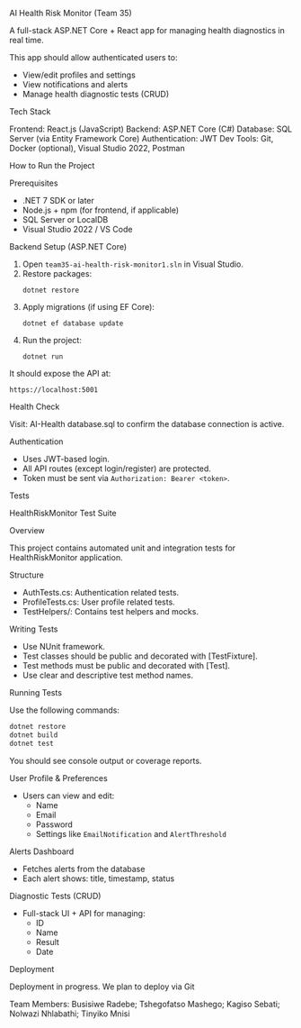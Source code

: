 AI Health Risk Monitor (Team 35)

A full-stack ASP.NET Core + React app for managing health diagnostics in real time.

This app should allow authenticated users to:
- View/edit profiles and settings
- View notifications and alerts
- Manage health diagnostic tests (CRUD)

Tech Stack

Frontend: React.js (JavaScript)
Backend: ASP.NET Core (C#)
Database: SQL Server (via Entity Framework Core)
Authentication: JWT
Dev Tools: Git, Docker (optional), Visual Studio 2022, Postman


How to Run the Project

Prerequisites
- .NET 7 SDK or later
- Node.js + npm (for frontend, if applicable)
- SQL Server or LocalDB
- Visual Studio 2022 / VS Code

Backend Setup (ASP.NET Core)
1. Open `team35-ai-health-risk-monitor1.sln` in Visual Studio.
2. Restore packages:
   ```
   dotnet restore
   ```
3. Apply migrations (if using EF Core):
   ```
   dotnet ef database update
   ```
4. Run the project:
   ```
   dotnet run
   ```

It should expose the API at:
```
https://localhost:5001
```



Health Check

Visit:
AI-Health database.sql
to confirm the database connection is active.


Authentication

- Uses JWT-based login.
- All API routes (except login/register) are protected.
- Token must be sent via `Authorization: Bearer <token>`.


Tests

HealthRiskMonitor Test Suite

Overview

This project contains automated unit and integration tests for HealthRiskMonitor application.

 Structure

- AuthTests.cs: Authentication related tests.
- ProfileTests.cs: User profile related tests.
- TestHelpers/: Contains test helpers and mocks.

 Writing Tests

- Use NUnit framework.
- Test classes should be public and decorated with [TestFixture].
- Test methods must be public and decorated with [Test].
- Use clear and descriptive test method names.

 Running Tests

Use the following commands:

```bash
dotnet restore
dotnet build
dotnet test
```

You should see console output or coverage reports.

User Profile & Preferences

- Users can view and edit:
  - Name
  - Email
  - Password
  - Settings like `EmailNotification` and `AlertThreshold`

Alerts Dashboard

- Fetches alerts from the database
- Each alert shows: title, timestamp, status

Diagnostic Tests (CRUD)

- Full-stack UI + API for managing:
  - ID
  - Name
  - Result
  - Date


Deployment

Deployment in progress. We plan to deploy via Git



Team Members:
Busisiwe Radebe; 
Tshegofatso Mashego; 
Kagiso Sebati; 
Nolwazi Nhlabathi; 
Tinyiko Mnisi
 
